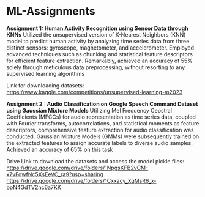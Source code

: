 # ML-Assignments

<b> Assignment 1: Human Activity Recognition using Sensor Data through KNNs</b>
Utilized the unsupervised version of K-Nearest Neighbors (KNN) model to predict human activity by analyzing time series data from three distinct sensors: gyroscope, magnetometer, and accelerometer. Employed advanced techniques such as chunking and statistical feature descriptors for efficient feature extraction. Remarkably, achieved an accuracy of 55% solely through meticulous data preprocessing, without resorting to any supervised learning algorithms

Link for downloading datasets: <br>
https://www.kaggle.com/competitions/unsupervised-learning-m2023 

<b> Assignment 2 : Audio Classification on Google Speech Command Dataset using Gaussian Mixture Models  </b>
Utilizing Mel Frequency Cepstral Coefficients (MFCCs) for audio representation as time series data, coupled with Fourier transforms, autocorrelations, and statistical moments as feature descriptors, comprehensive feature extraction for audio classification was conducted. Gaussian Mixture Models (GMMs) were subsequently trained on the extracted features to assign accurate labels to diverse audio samples. Achieved an accuracy of 65% on this task

Drive Link to download the datasets and access the model pickle files: <br>
https://drive.google.com/drive/folders/1NpgsKFB2vCM-x7vFqwfNc5XsEeVC_ra9?usp=sharing  <br>
https://drive.google.com/drive/folders/1Cxxacy_XqMsR6_x-bpN4GdTV2nc6a7KK

